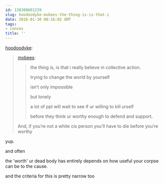 ```yaml
---
id: 138308601239
slug: hoodoodyke-mxbees-the-thing-is-is-that-i
date: 2016-01-30 00:16:02 GMT
tags:
- convos
title: ''
---
```

<p><a class="tumblr_blog" href="http://hoodoodyke.tumblr.com/post/138308328179">hoodoodyke</a>:</p>
<blockquote>
<p><a class="tumblr_blog" href="http://mxbees.tumblr.com/post/138308155649">mxbees</a>:</p>
<blockquote>
<p>the thing is, is that i really believe in collective action.</p>

<p>trying to change the world by yourself</p>

<p>isn’t only impossible</p>

<p>but lonely</p>

<p>a lot of ppl will wait to see if ur willing to kill urself</p>

<p>before they think ur worthy enough to defend and support.</p>
</blockquote>
<p>And, if you’re not a white cis person you’ll have to die before you’re worthy</p>
</blockquote>

yup.

and often

the 'worth' ur dead body has entirely depends on how useful your corpse can be to the cause.

and the criteria for this is pretty narrow too